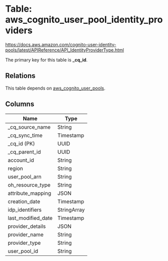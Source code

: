 # Table: aws_cognito_user_pool_identity_providers

https://docs.aws.amazon.com/cognito-user-identity-pools/latest/APIReference/API_IdentityProviderType.html

The primary key for this table is **_cq_id**.

## Relations
This table depends on [aws_cognito_user_pools](aws_cognito_user_pools.md).


## Columns
| Name          | Type          |
| ------------- | ------------- |
|_cq_source_name|String|
|_cq_sync_time|Timestamp|
|_cq_id (PK)|UUID|
|_cq_parent_id|UUID|
|account_id|String|
|region|String|
|user_pool_arn|String|
|oh_resource_type|String|
|attribute_mapping|JSON|
|creation_date|Timestamp|
|idp_identifiers|StringArray|
|last_modified_date|Timestamp|
|provider_details|JSON|
|provider_name|String|
|provider_type|String|
|user_pool_id|String|